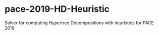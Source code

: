 # pace-2019-HD-Heuristic
Solver for computing Hypertree Decompositions with heuristics for PACE 2019
